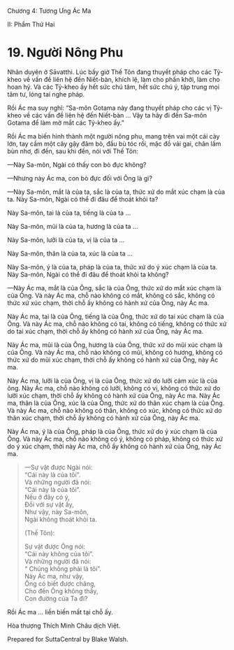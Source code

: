  

Chương 4: Tương Ưng Ác Ma

II: Phẩm Thứ Hai

# 19\. Người Nông Phu

Nhân duyên ở Sāvatthi. Lúc bấy giờ Thế Tôn đang thuyết pháp cho các Tỷ-kheo về vấn đề liên hệ đến Niết-bàn, khích lệ, làm cho phấn khởi, làm cho hoan hỷ. Và các Tỷ-kheo ấy hết sức chú tâm, hết sức chú ý, tập trung mọi tâm tư, lóng tai nghe pháp.

Rồi Ác ma suy nghĩ: “Sa-môn Gotama này đang thuyết pháp cho các vị Tỷ-kheo về các vấn đề liên hệ đến Niết-bàn … Vậy ta hãy đi đến Sa-môn Gotama để làm mờ mắt các Tỷ-kheo ấy.”

Rồi Ác ma biến hình thành một người nông phu, mang trên vai một cái cày lớn, tay cầm một cây gậy đâm bò, đầu bù tóc rối, mặc đồ vải gai, chân lấm bùn nhơ, đi đến, sau khi đến, nói với Thế Tôn:

—Này Sa-môn, Ngài có thấy con bò đực không?

—Nhưng này Ác ma, con bò đực đối với Ông là gì?

—Này Sa-môn, mắt là của ta, sắc là của ta, thức xứ do mắt xúc chạm là của ta. Này Sa-môn, Ngài có thể đi đâu để thoát khỏi ta?

Này Sa-môn, tai là của ta, tiếng là của ta …

Này Sa-môn, mũi là của ta, hương là của ta …

Này Sa-môn, lưỡi là của ta, vị là của ta …

Này Sa-môn, thân là của ta, xúc là của ta …

Này Sa-môn, ý là của ta, pháp là của ta, thức xứ do ý xúc chạm là của ta. Này Sa-môn, Ngài có thể đi đâu để thoát khỏi ta không?

—Này Ác ma, mắt là của Ông, sắc là của Ông, thức xứ do mắt xúc chạm là của Ông. Và này Ác ma, chỗ nào không có mắt, không có sắc, không có thức xứ xúc chạm, thời chỗ ấy không có hành xứ của Ông, này Ác ma.

Này Ác ma, tai là của Ông, tiếng là của Ông, thức xứ do tai xúc chạm là của Ông. Và này Ác ma, chỗ nào không có tai, không có tiếng, không có thức xứ do tai xúc chạm, thời chỗ ấy không có hành xứ của Ông, này Ác ma.

Này Ác ma, mũi là của Ông, hương là của Ông, thức xứ do mũi xúc chạm là của Ông. Và này Ác ma, chỗ nào không có mũi, không có hương, không có thức xứ do mũi xúc chạm, thời chỗ ấy không có hành xứ của Ông, này Ác ma.

Này Ác ma, lưỡi là của Ông, vị là của Ông, thức xứ do lưỡi cảm xúc là của ông. Này Ác ma, chỗ nào không có lưỡi, không có vị, không có thức xứ do lưỡi xúc chạm, thời chỗ ấy không có hành xứ của Ông, này Ác ma. Này Ác ma, thân là của Ông, xúc là của Ông, thức xứ do thân xúc chạm là của Ông. Và này Ác ma, chỗ nào không có thân, không có xúc, không có thức xứ do thân xúc chạm, thời chỗ ấy không có hành xứ của Ông, này Ác ma.

Này Ác ma, ý là của Ông, pháp là của Ông, thức xứ do ý xúc chạm là của Ông. Và này Ác ma, chỗ nào không có ý, không có pháp, không có thức xứ do ý xúc chạm, thời này Ác ma, chỗ ấy không có hành xứ của Ông, này Ác ma.

> —Sự vật được Ngài nói:  
> “Cái này là của tôi”.  
> Và những người đã nói:  
> “Cái này là của tôi”.  
> Nếu ở đây có ý,  
> Ðối với sự vật ấy,  
> Như vậy, này Sa-môn,  
> Ngài không thoát khỏi ta.
> 
> (Thế Tôn):
> 
> Sự vật được Ông nói:  
> “Cái này không của tôi”.  
> Và những người đã nói:  
> “ Chúng không phải là tôi”.  
> Này Ác ma, như vậy,  
> Ông có biết được chăng,  
> Cho đến Ông không thấy,  
> Con đường của Ta đi?

Rồi Ác ma … liền biến mất tại chỗ ấy.

Hòa thượng Thích Minh Châu dịch Việt.

Prepared for SuttaCentral by Blake Walsh.